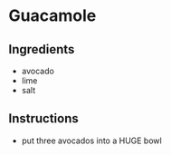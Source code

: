 # Guacamole
## Ingredients
* avocado
* lime
* salt
## Instructions
* put three avocados into a HUGE bowl



